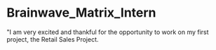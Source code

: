 # Brainwave_Matrix_Intern
 "I am very excited and thankful for the opportunity to work on my first project, the Retail Sales Project. 
